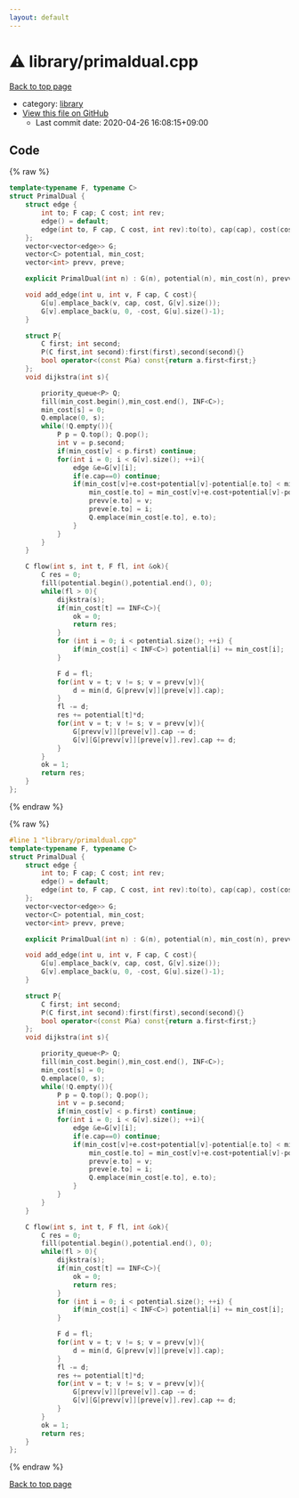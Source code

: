 ```yaml
---
layout: default
---
```


<!-- mathjax config similar to math.stackexchange -->
<script type="text/javascript" async
  src="https://cdnjs.cloudflare.com/ajax/libs/mathjax/2.7.5/MathJax.js?config=TeX-MML-AM_CHTML">
</script>
<script type="text/x-mathjax-config">
  MathJax.Hub.Config({
    TeX: { equationNumbers: { autoNumber: "AMS" }},
    tex2jax: {
      inlineMath: [ ['$','$'] ],
      processEscapes: true
    },
    "HTML-CSS": { matchFontHeight: false },
    displayAlign: "left",
    displayIndent: "2em"
  });
</script>

<script type="text/javascript" src="https://cdnjs.cloudflare.com/ajax/libs/jquery/3.4.1/jquery.min.js"></script>
<script src="https://cdn.jsdelivr.net/npm/jquery-balloon-js@1.1.2/jquery.balloon.min.js" integrity="sha256-ZEYs9VrgAeNuPvs15E39OsyOJaIkXEEt10fzxJ20+2I=" crossorigin="anonymous"></script>
<script type="text/javascript" src="../../assets/js/copy-button.js"></script>
<link rel="stylesheet" href="../../assets/css/copy-button.css" />


# :warning: library/primaldual.cpp

<a href="../../index.html">Back to top page</a>

* category: <a href="../../index.html#d521f765a49c72507257a2620612ee96">library</a>
* <a href="{{ site.github.repository_url }}/blob/master/library/primaldual.cpp">View this file on GitHub</a>
    - Last commit date: 2020-04-26 16:08:15+09:00




## Code

<a id="unbundled"></a>
{% raw %}
```cpp
template<typename F, typename C>
struct PrimalDual {
    struct edge {
        int to; F cap; C cost; int rev;
        edge() = default;
        edge(int to, F cap, C cost, int rev):to(to), cap(cap), cost(cost), rev(rev) {};
    };
    vector<vector<edge>> G;
    vector<C> potential, min_cost;
    vector<int> prevv, preve;

    explicit PrimalDual(int n) : G(n), potential(n), min_cost(n), prevv(n), preve(n) {}

    void add_edge(int u, int v, F cap, C cost){
        G[u].emplace_back(v, cap, cost, G[v].size());
        G[v].emplace_back(u, 0, -cost, G[u].size()-1);
    }

    struct P{
        C first; int second;
        P(C first,int second):first(first),second(second){}
        bool operator<(const P&a) const{return a.first<first;}
    };
    void dijkstra(int s){

        priority_queue<P> Q;
        fill(min_cost.begin(),min_cost.end(), INF<C>);
        min_cost[s] = 0;
        Q.emplace(0, s);
        while(!Q.empty()){
            P p = Q.top(); Q.pop();
            int v = p.second;
            if(min_cost[v] < p.first) continue;
            for(int i = 0; i < G[v].size(); ++i){
                edge &e=G[v][i];
                if(e.cap==0) continue;
                if(min_cost[v]+e.cost+potential[v]-potential[e.to] < min_cost[e.to]){
                    min_cost[e.to] = min_cost[v]+e.cost+potential[v]-potential[e.to];
                    prevv[e.to] = v;
                    preve[e.to] = i;
                    Q.emplace(min_cost[e.to], e.to);
                }
            }
        }
    }

    C flow(int s, int t, F fl, int &ok){
        C res = 0;
        fill(potential.begin(),potential.end(), 0);
        while(fl > 0){
            dijkstra(s);
            if(min_cost[t] == INF<C>){
                ok = 0;
                return res;
            }
            for (int i = 0; i < potential.size(); ++i) {
                if(min_cost[i] < INF<C>) potential[i] += min_cost[i];
            }

            F d = fl;
            for(int v = t; v != s; v = prevv[v]){
                d = min(d, G[prevv[v]][preve[v]].cap);
            }
            fl -= d;
            res += potential[t]*d;
            for(int v = t; v != s; v = prevv[v]){
                G[prevv[v]][preve[v]].cap -= d;
                G[v][G[prevv[v]][preve[v]].rev].cap += d;
            }
        }
        ok = 1;
        return res;
    }
};

```
{% endraw %}

<a id="bundled"></a>
{% raw %}
```cpp
#line 1 "library/primaldual.cpp"
template<typename F, typename C>
struct PrimalDual {
    struct edge {
        int to; F cap; C cost; int rev;
        edge() = default;
        edge(int to, F cap, C cost, int rev):to(to), cap(cap), cost(cost), rev(rev) {};
    };
    vector<vector<edge>> G;
    vector<C> potential, min_cost;
    vector<int> prevv, preve;

    explicit PrimalDual(int n) : G(n), potential(n), min_cost(n), prevv(n), preve(n) {}

    void add_edge(int u, int v, F cap, C cost){
        G[u].emplace_back(v, cap, cost, G[v].size());
        G[v].emplace_back(u, 0, -cost, G[u].size()-1);
    }

    struct P{
        C first; int second;
        P(C first,int second):first(first),second(second){}
        bool operator<(const P&a) const{return a.first<first;}
    };
    void dijkstra(int s){

        priority_queue<P> Q;
        fill(min_cost.begin(),min_cost.end(), INF<C>);
        min_cost[s] = 0;
        Q.emplace(0, s);
        while(!Q.empty()){
            P p = Q.top(); Q.pop();
            int v = p.second;
            if(min_cost[v] < p.first) continue;
            for(int i = 0; i < G[v].size(); ++i){
                edge &e=G[v][i];
                if(e.cap==0) continue;
                if(min_cost[v]+e.cost+potential[v]-potential[e.to] < min_cost[e.to]){
                    min_cost[e.to] = min_cost[v]+e.cost+potential[v]-potential[e.to];
                    prevv[e.to] = v;
                    preve[e.to] = i;
                    Q.emplace(min_cost[e.to], e.to);
                }
            }
        }
    }

    C flow(int s, int t, F fl, int &ok){
        C res = 0;
        fill(potential.begin(),potential.end(), 0);
        while(fl > 0){
            dijkstra(s);
            if(min_cost[t] == INF<C>){
                ok = 0;
                return res;
            }
            for (int i = 0; i < potential.size(); ++i) {
                if(min_cost[i] < INF<C>) potential[i] += min_cost[i];
            }

            F d = fl;
            for(int v = t; v != s; v = prevv[v]){
                d = min(d, G[prevv[v]][preve[v]].cap);
            }
            fl -= d;
            res += potential[t]*d;
            for(int v = t; v != s; v = prevv[v]){
                G[prevv[v]][preve[v]].cap -= d;
                G[v][G[prevv[v]][preve[v]].rev].cap += d;
            }
        }
        ok = 1;
        return res;
    }
};

```
{% endraw %}

<a href="../../index.html">Back to top page</a>

